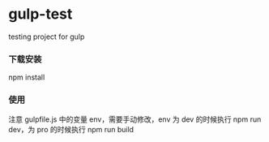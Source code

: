 # gulp-test
testing project for gulp

### 下载安装
npm install

### 使用
注意 gulpfile.js 中的变量 env，需要手动修改，env 为 dev 的时候执行 npm run dev，为 pro 的时候执行 npm run build
